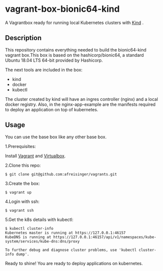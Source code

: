 # vagrant-box-bionic64-kind
A Vagrantbox ready  for running local Kubernetes clusters with [Kind](https://kind.sigs.k8s.io/) .

## Description
This repository contains everything needed to build the bionic64-kind vagrant box.This box is based on the hashicorp/bionic64, a standard Ubuntu 18.04 LTS 64-bit provided by Hashicorp.

The next tools are included in the box:

* kind
* docker
* kubectl

The cluster created by kind will have an ingres controller (nginx) and a local docker registry.
Also, in the nginx-app-example are the manifests required to deploy an application on top of kubernetes.


## Usage
You can use the base box like any other base box. 

1.Prerequisites:

Install [Vagrant](https://www.vagrantup.com/docs/installation) and [Virtualbox](https://www.vagrantup.com/docs/providers/virtualbox).

2.Clone this repo:
```
$ git clone git@github.com:afreisinger/vagrants.git
```

3.Create the box:
```
$ vagrant up
```

4.Login with ssh:
```
$ vagrant ssh
```

5.Get the k8s details with kubectl:

```
$ kubectl cluster-info
Kubernetes master is running at https://127.0.0.1:46157
KubeDNS is running at https://127.0.0.1:46157/api/v1/namespaces/kube-system/services/kube-dns:dns/proxy

To further debug and diagnose cluster problems, use 'kubectl cluster-info dump'.
```

Ready to shine! You are ready to deploy applications on kubernetes.


